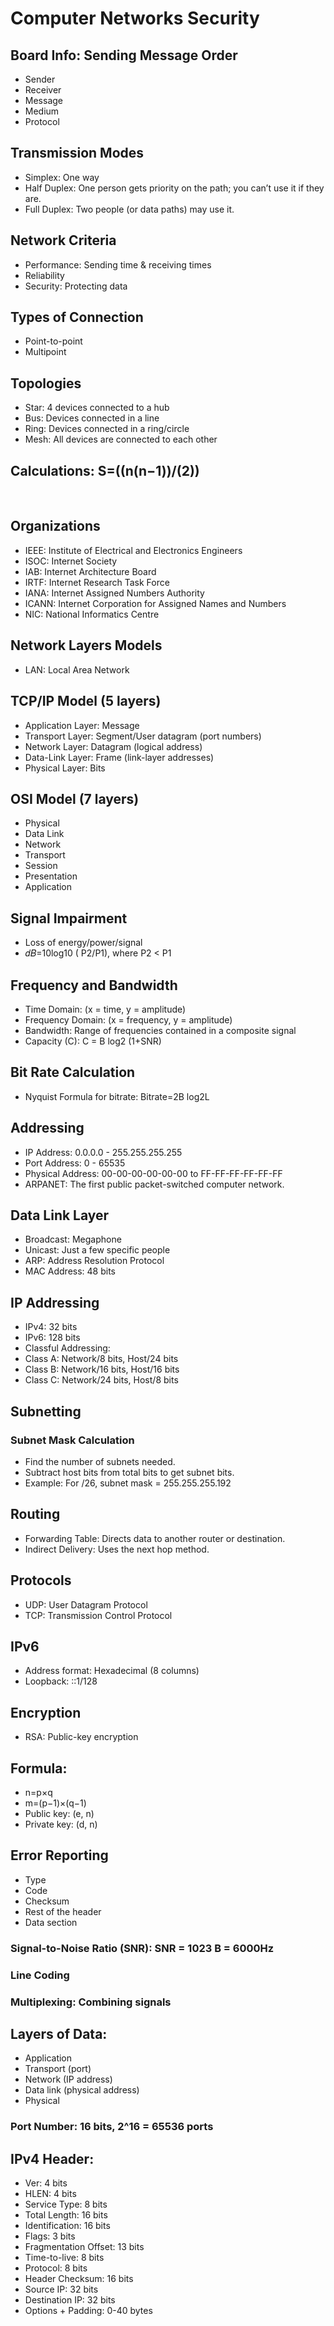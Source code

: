 # Computer Networks Security

## Board Info: Sending Message Order
- Sender
- Receiver
- Message
- Medium
- Protocol

## Transmission Modes
- Simplex: One way
- Half Duplex: One person gets priority on the path; you can’t use it if they are.
- Full Duplex: Two people (or data paths) may use it.

## Network Criteria
- Performance: Sending time & receiving times
- Reliability
- Security: Protecting data

## Types of Connection
- Point-to-point
- Multipoint

## Topologies
- Star: 4 devices connected to a hub
- Bus: Devices connected in a line
- Ring: Devices connected in a ring/circle
- Mesh: All devices are connected to each other

## Calculations: S=((n(n−1))/(2))
​
## Organizations
- IEEE: Institute of Electrical and Electronics Engineers
- ISOC: Internet Society
- IAB: Internet Architecture Board
- IRTF: Internet Research Task Force
- IANA: Internet Assigned Numbers Authority
- ICANN: Internet Corporation for Assigned Names and Numbers
- NIC: National Informatics Centre

## Network Layers Models
- LAN: Local Area Network

## TCP/IP Model (5 layers)
- Application Layer: Message
- Transport Layer: Segment/User datagram (port numbers)
- Network Layer: Datagram (logical address)
- Data-Link Layer: Frame (link-layer addresses)
- Physical Layer: Bits

## OSI Model (7 layers)
- Physical
- Data Link
- Network
- Transport
- Session
- Presentation
- Application

## Signal Impairment
- Loss of energy/power/signal
- 𝑑𝐵=10log10 ( P2/P1), where P2 < P1

## Frequency and Bandwidth
- Time Domain: (x = time, y = amplitude)
- Frequency Domain: (x = frequency, y = amplitude)
- Bandwidth: Range of frequencies contained in a composite signal
- Capacity (C): C = B log2 (1+SNR)

## Bit Rate Calculation
- Nyquist Formula for bitrate: Bitrate=2B log2L

## Addressing
- IP Address: 0.0.0.0 - 255.255.255.255
- Port Address: 0 - 65535
- Physical Address: 00-00-00-00-00-00 to FF-FF-FF-FF-FF-FF
- ARPANET: The first public packet-switched computer network.

## Data Link Layer
- Broadcast: Megaphone
- Unicast: Just a few specific people
- ARP: Address Resolution Protocol
- MAC Address: 48 bits

## IP Addressing
- IPv4: 32 bits
- IPv6: 128 bits
- Classful Addressing:
- Class A: Network/8 bits, Host/24 bits
- Class B: Network/16 bits, Host/16 bits
- Class C: Network/24 bits, Host/8 bits

## Subnetting
### Subnet Mask Calculation
- Find the number of subnets needed.
- Subtract host bits from total bits to get subnet bits.
- Example: For /26, subnet mask = 255.255.255.192

## Routing
- Forwarding Table: Directs data to another router or destination.
- Indirect Delivery: Uses the next hop method.

## Protocols
- UDP: User Datagram Protocol
- TCP: Transmission Control Protocol

## IPv6
- Address format: Hexadecimal (8 columns)
- Loopback: ::1/128

## Encryption
- RSA: Public-key encryption

## Formula:
- n=p×q
- m=(p−1)×(q−1)
- Public key: (e, n)
- Private key: (d, n)

## Error Reporting
- Type
- Code
- Checksum
- Rest of the header
- Data section

### Signal-to-Noise Ratio (SNR): SNR = 1023 B = 6000Hz

### Line Coding

### Multiplexing: Combining signals

## Layers of Data:
- Application
- Transport (port)
- Network (IP address)
- Data link (physical address)
- Physical

### Port Number: 16 bits, 2^16 = 65536 ports

## IPv4 Header:
- Ver: 4 bits
- HLEN: 4 bits
- Service Type: 8 bits
- Total Length: 16 bits
- Identification: 16 bits
- Flags: 3 bits
- Fragmentation Offset: 13 bits
- Time-to-live: 8 bits
- Protocol: 8 bits
- Header Checksum: 16 bits
- Source IP: 32 bits
- Destination IP: 32 bits
- Options + Padding: 0-40 bytes
